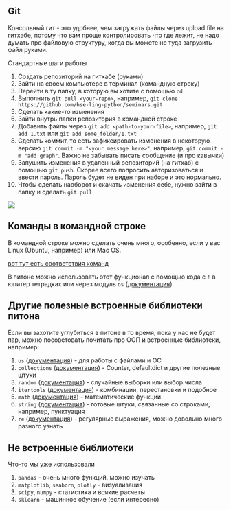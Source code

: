 ## Git

Консольный гит - это удобнее, чем загружать файлы через upload file на гитхабе, потому что вам проще контролировать что где лежит, не надо думать про файловую структуру, когда вы можете не туда загрузить файл руками.

Стандартные шаги работы

1. Создать репозиторий на гитхабе (руками)
2. Зайти на своем компьютере в терминал (командную строку)
3. Перейти в ту папку, в которую вы хотите с помощью ```cd```
4. Выполнить ```git pull <your-repo>```, например, ```git clone https://github.com/hse-ling-python/seminars.git```
5. Сделать какие-то изменения 
6. Зайти внутрь папки репозитория в командной строке
7. Добавить файлы через ```git add <path-to-your-file>```, например, ```git add 1.txt``` или ```git add some_folder/1.txt```
8. Сделать коммит, то есть зафиксировать изменения в некоторую версию ```git commit -m "<your message here>"```, например, ```git commit -m "add graph"```. Важно не забывать писать сообщение (и про кавычки)
9. Запушить изменения в удаленный репозиторий (на гитхаб) с помощью ```git push```. Скорее всего попросить авторизоваться и ввести пароль. Пароль будет не виден при наборе и это нормально.
10. Чтобы сделать наоборот и скачать изменения себе, нужно зайти в папку и сделать ```git pull```

<img src="../finals/git.png">


## Команды в командной строке

В командной строке можно сделать очень много, особенно, если у вас Linux (Ubuntu, например) или Mac OS. 

<a href="https://www-uxsup.csx.cam.ac.uk/pub/doc/redhat/redhat7.3/rhl-gsg-en-7.3/ch-doslinux.html">вот тут есть соответствия команд</a>

В питоне можно использовать этот функционал с помощью кода с ```!``` в юпитер тетрадках или через модуль ```os``` (<a href="https://docs.python.org/3/library/os.html">документация</a>)

## Другие полезные встроенные библиотеки питона

Если вы захотите углубиться в питоне в то время, пока у нас не будет пар, можно посоветовать почитать про ООП и встроенные библиотеки, например:

1. ```os``` (<a href="https://docs.python.org/3/library/os.html">документация</a>) - для работы с файлами и ОС
2. ```collections``` (<a href="https://docs.python.org/3/library/collections.html">документация</a>) - Counter, defaultdict и другие полезные штуки
3. ```random``` (<a href="https://docs.python.org/3/library/random.html">документация</a>) - случайные выборки или выбор числа
4. ```itertools``` (<a href="https://docs.python.org/3/library/itertools.html">документация</a>) - комбинации, перестановки и подобное
5. ```math``` (<a href="https://docs.python.org/3/library/math.html">документация</a>) - математические функции
6. ```string``` (<a href="https://docs.python.org/3/library/string.html">документация</a>) - готовые штуки, связанные со строками, например, пунктуация
7. ```re``` (<a href="https://docs.python.org/3/library/re.html">документация</a>) - регулярные выражения, можно довольно много разного узнать

## Не встроенные библиотеки

Что-то мы уже использовали

1. ```pandas``` - очень много функций, можно изучать
2. ```matplotlib```, ```seaborn```, ```plotly``` - визуализация
3. ```scipy```, ```numpy``` - статистика и всякие расчеты
4. ```sklearn``` - машинное обучение (если интересно)

